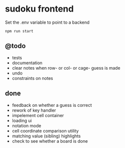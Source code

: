 # sudoku frontend

Set the .env variable to point to a backend

`npm run start`

## @todo

* tests
* documentation
* clear notes when row- or col- or cage- guess is made
* undo
* constraints on notes

## done
* feedback on whether a guess is correct
* rework of key handler
* impelement cell container
* loading ui
* notation mode
* cell coordinate comparison utility
* matching value (sibling) highlights
* check to see whether a board is done
